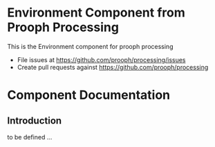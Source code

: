 Environment Component from Prooph Processing
===================================

This is the Environment component for prooph processing

- File issues at https://github.com/prooph/processing/issues
- Create pull requests against https://github.com/prooph/processing

# Component Documentation

## Introduction

to be defined ...



